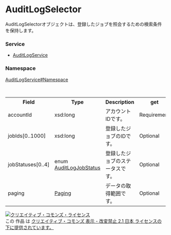 # AuditLogSelector
AuditLogSelectorオブジェクトは、登録したジョブを照会するための検索条件を保持します。

### Service
+ [AuditLogService](../../services/AuditLogService.md)

### Namespace
[AuditLogService#Namespace](../../services/AuditLogService.md#namespace)

<table>
 <tr>
  <th>Field</th>
  <th>Type</th>
  <th>Description</th>
  <th>get</th>
 </tr>
 <tr>
  <td>accountId</td>
  <td>xsd:long</td>
  <td>アカウントIDです。</td>
  <td>Requirement</td>
 </tr>
 <tr>
  <td>jobIds[0..1000]</td>
  <td>xsd:long</td>
  <td>登録したジョブのIDです。</td>
  <td>Optional</td>
 </tr>
  <tr>
  <td>jobStatuses[0..4]</td>
  <td>enum<br><a href="AuditLogJobStatus.md">AuditLogJobStatus</a></td>
  <td>登録したジョブのステータスです。</td>
  <td>Optional</td>
 </tr>
 <tr>
  <td>paging</td>
  <td><a href="../Common/Paging.md">Paging</a></td>
  <td>データの取得範囲です。</td>
  <td>Optional</td>
 </tr>
</table>

<a rel="license" href="http://creativecommons.org/licenses/by-nd/2.1/jp/"><img alt="クリエイティブ・コモンズ・ライセンス" style="border-width:0" src="https://i.creativecommons.org/l/by-nd/2.1/jp/88x31.png" /></a><br />この 作品 は <a rel="license" href="http://creativecommons.org/licenses/by-nd/2.1/jp/">クリエイティブ・コモンズ 表示 - 改変禁止 2.1 日本 ライセンスの下に提供されています。</a>

